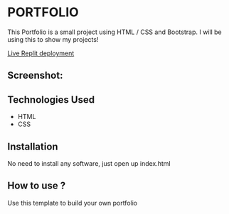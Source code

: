 # PORTFOLIO

This Portfolio is a small project using HTML / CSS and Bootstrap. I will be using this to show my projects!

[Live Replit deployment](https://portfolio.lizziethemathqu.repl.co/)

## Screenshot:


## Technologies Used
* HTML
* CSS


## Installation
No need to install any software, just open up index.html


## How to use ?
Use this template to build your own portfolio
